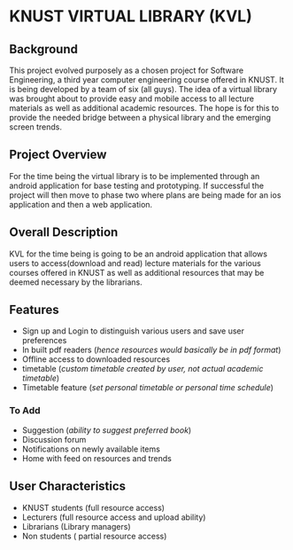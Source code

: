 # KNUST VIRTUAL LIBRARY (KVL)
    
## Background
This project evolved purposely as a chosen project for Software Engineering, a third year computer engineering course offered in KNUST. It is being developed by a team of six (all guys). 
The idea of a virtual library was brought about to provide easy and mobile access to all lecture materials as well as additional academic resources. The hope is for this to provide the needed bridge between a physical library and the emerging screen trends.

## Project Overview
For the time being the virtual library is to be implemented through an android application for base testing and prototyping. If successful the project will then move to phase two where plans are being made for an ios application and then a web application.

 ## Overall Description
KVL for the time being is going to be an android application that allows users to access(download and read) lecture materials for the various courses offered in KNUST as well as additional resources that may be deemed necessary by the librarians. 

 ## Features
 - Sign up and Login to distinguish various users and save user preferences
 - In built pdf readers (*hence resources would basically be in pdf format*)
 - Offline access to downloaded resources
 - timetable (*custom timetable created by user, not actual academic timetable*) 
 - Timetable feature (*set personal timetable or personal time schedule*)
  ### To Add
   - Suggestion (*ability to suggest preferred book*)
   - Discussion forum
   - Notifications on newly available items
   - Home with feed on resources and trends
   
 ## User Characteristics
- KNUST students (full resource access)
- Lecturers (full resource access and upload ability)
- Librarians (Library managers)
- Non students ( partial resource access)
 

